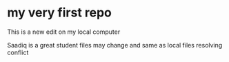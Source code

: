 # my very first repo

This is a new edit on my local computer

Saadiq is a great student
files may change and same as local files
resolving conflict
